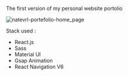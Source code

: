 The first version of my personal website portolio

![natevrl-portefolio-home_page](https://user-images.githubusercontent.com/80359249/196536084-1d625b84-dc18-41a3-a510-ce65010c267a.png)

Stack used :
- React.js
- Sass
- Material UI
- Gsap Animation
- React Navigation V6
